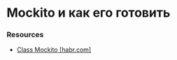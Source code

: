 # Mockito и как его готовить


### Resources

- [Class Mockito [habr.com]](https://habr.com/ru/post/444982/)